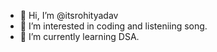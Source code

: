 - 👋 Hi, I’m @itsrohityadav
- 👀 I’m interested in coding and listeniing song.
- 🌱 I’m currently learning DSA.

<!---
itsrohityadav767/itsrohityadav767 is a ✨ special ✨ repository because its `README.md` (this file) appears on your GitHub profile.
You can click the Preview link to take a look at your changes.
--->
